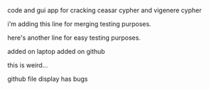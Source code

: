 
code and gui app for cracking ceasar cypher and vigenere cypher

i'm adding this line for merging testing purposes.

here's another line for easy testing purposes.

added on laptop
added on github

this is weird...

github file display has bugs
